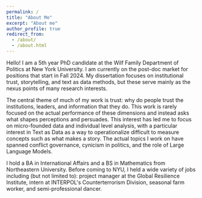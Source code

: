 ```yaml
---
permalink: /
title: "About Me"
excerpt: "About me"
author_profile: true
redirect_from: 
  - /about/
  - /about.html
---
```


Hello! I am a 5th year PhD candidate at the Wilf Family Department of Politics at New York University. I am currently on the post-doc market for positions that start in Fall 2024. My dissertation focuses on institutional trust, storytelling, and text as data methods, but these serve mainly as the nexus points of many research interests.

The central theme of much of my work is trust: why do people trust the institutions, leaders, and information that they do. This work is rarely focused on the actual performance of these dimensions and instead asks what shapes perceptions and persuades. This interest has led me to focus on micro-founded data and individual level analysis, with a particular interest in Text as Data as a way to operationalize difficult to measure concepts such as what makes a story. The actual topics I work on have spanned conflict governance, cynicism in politics, and the role of Large Language Models.

I hold a BA in International Affairs and a BS in Mathematics from Northeastern University. Before coming to NYU, I held a wide variety of jobs including (but not limited to): project manager at the Global Resilience Institute, intern at INTERPOL's Counterterrorism Division, seasonal farm worker, and semi-professional dancer.
